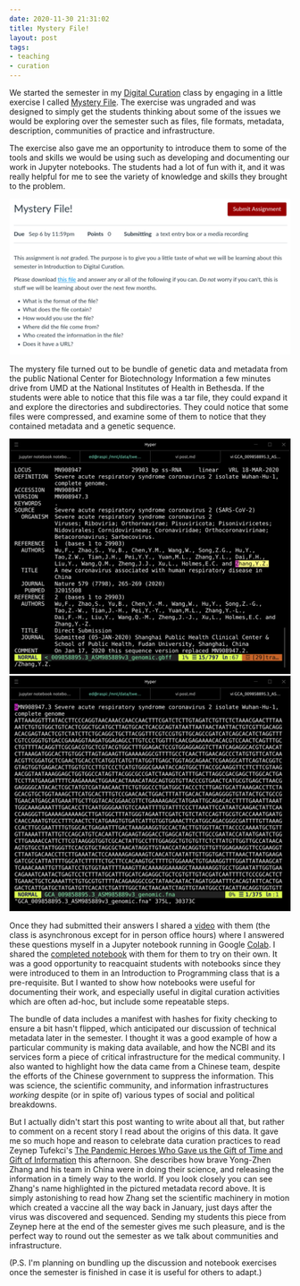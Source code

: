 ```yaml
---
date: 2020-11-30 21:31:02
title: Mystery File!
layout: post
tags:
- teaching
- curation
---
```



We started the semester in my [Digital Curation] class by engaging in a little
exercise I called [Mystery File]. The exercise was ungraded and was designed to
simply get the students thinking about some of the issues we would be exploring
over the semester such as files, file formats, metadata, description,
communities of practice and infrastructure.

The exercise also gave me an opportunity to introduce them to some of the tools and skills we would be using such as developing and documenting our work in Jupyter notebooks. The students had a lot of fun with it, and it was really helpful for me to see the variety of knowledge and skills they brought to the problem.

<a href="https://github.com/edsu/inst341/blob/master/modules/module-01/README.md"><img class="img-fluid" src="/images/mystery-file.png"></a>

The mystery file turned out to be bundle of genetic data and metadata from the
public  National Center for Biotechnology Information a few minutes drive from
UMD at the National Institutes of Health in Bethesda. If the students were able
to notice that this file was a tar file, they could expand it and explore the directories and subdirectories. They could notice that some files were compressed, and examine some of them to notice that they contained metadata and a genetic sequence.

<img class="img-fluid" src="/images/mystery-file-metadata.png">

<img class="img-fluid" src="/images/mystery-file-sequence.png">

Once they had submitted their answers I shared a [video] with them (the class is asynchronous except for in person office hours) where I answered these questions myself in a Jupyter notebook running in Google [Colab]. I shared the [completed notebook] with them for them to try on their own. It was a good opportunity to reacquaint students with notebooks since they were introduced to them in an Introduction to Programming class that is a pre-requisite. But I  wanted to show how notebooks were useful for documenting their work, and especially useful in digital curation activities which are often ad-hoc, but  include some repeatable steps.

The bundle of data includes a manifest with hashes for fixity checking to ensure a bit hasn't flipped, which anticipated our discussion of technical metadata later in the semester. I thought it was a good example of how a particular community is making data available, and how the NCBI and its services form a piece of critical infrastructure for the medical community. I also wanted to highlight how the data came from a Chinese team, despite the efforts of the Chinese government to suppress the information. This was science, the scientific community, and information infrastructures *working* despite (or in spite of) various types of social and political breakdowns.

But I actually didn't start this post wanting to write about all that, but rather to comment on a recent story I read about the origins of this data. It gave me so much hope and reason to celebrate data curation practices to read Zeynep Tufekci's [The Pandemic Heroes Who Gave us the Gift of Time and Gift of Information](https://zeynep.substack.com/p/the-pandemic-heroes-who-gave-us-the) this afternoon. She describes how brave Yong-Zhen Zhang and his team in China were in doing their science, and releasing the information in a timely way to the world. If you look closely you can see Zhang's name highlighted in the pictured metadata record above. It is simply astonishing to read how Zhang set the scientific machinery in motion which created a vaccine all the way back in January, just days after the virus was discovered and sequenced. Sending my students this piece from Zeynep here at the end of the semester gives me such pleasure, and is the perfect way to round out the semester as we talk about communities and infrastructure.

(P.S. I'm planning on bundling up the discussion and notebook exercises once the semester is finished in case it is useful for others to adapt.)

[Digital Curation]: https://github.com/edsu/inst341/#readme
[Mystery File]: https://github.com/edsu/inst341/blob/master/modules/module-01/README.md
[video]: https://tube.nocturlab.fr/videos/watch/71cd805b-195f-478e-995c-1633b4910fae
[completed notebook]: https://github.com/edsu/inst341/blob/master/modules/module-01/notebook.ipynb
[Colab]: https://github.com/edsu/inst341/blob/master/modules/module-01/notebook.ipynb
